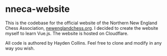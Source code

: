 # nneca-website

This is the codebase for the official website of the Northern New England Chess Association, [newenglandchess.org](newenglandchess.org). I decided to create the website myself to learn Vue.js.
The website is hosted on Cloudflare. 

All code is authored by Hayden Collins. Feel free to clone and modify in any way you wish. 
